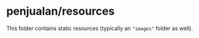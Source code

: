 # penjualan/resources

This folder contains static resources (typically an `"images"` folder as well).
